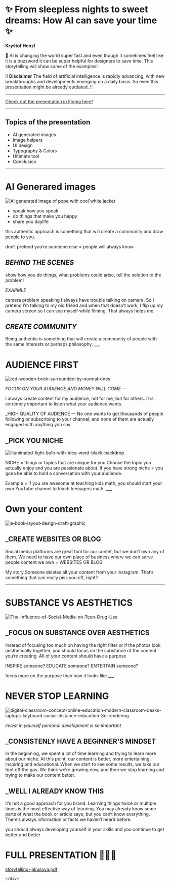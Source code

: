 
<h1>✨ From sleepless nights to sweet dreams: How AI can save your time ✨</h1>

<p><b>Kryštof Henzl</b></p>

<p>🤖 AI is changing the world super fast and even though it sometimes feel like it is a buzzword it can be super helpful for designers to save time. This storytelling will show some of the examples!</p>

<p>‼️ <b>Disclaimer</b> The field of artificial intelligence is rapidly advancing, with new breakthroughs and developments emerging on a daily basis. So even this presentation might be already outdated. ‼️</p>

<hr>

<a href="https://www.figma.com/file/maB216Ijj5hQzpIvTzUs5o/ENGLISH---PREZO?type=design&node-id=46%3A51&t=8Skxl26Ii7Jy1gAk-1">Check out the presentation in Figma here!</a>

<hr>

<h2>Topics of the presentation</b></h2>
<ul>
  <li>AI generated images</li>
  <li>Image helpers</li>
  <li>UI design</li>
  <li>Typography & Colors</li>
  <li>Ultimate tool</li>
  <li>Conclusion</li>
</ul>

<hr>

<h1>AI Generared images</h1>

<p><img src="https://user-images.githubusercontent.com/116068266/236202390-663f5c4f-d610-487c-87ed-354c73156013.jpg" alt="AI generated image of pope with cool´white jacket"></p>

<ul>
  <li>speak how you speak</li>
  <li>do things that make you happy</li>
  <li>share you daylife</li>
</ul>

<p>this authentic approach is something that will create a community and draw people to you.</p>

<p>don‘t pretend you‘re someone else = people will always know</p>

<h2 id="behind-the-scenes"><em>BEHIND THE SCENES</em><a class="anchorjs-link " href="#behind-the-scenes" aria-label="Anchor" data-anchorjs-icon="" style="font: 1em / 1 anchorjs-icons; padding-left: 0.375em;"></a></h2>

<p>show how you do things, what problems could arise, tell the solution to the problem!</p>

<p><em>EXAPMLE</em></p>

<p>camera problem speaking
I always have trouble talking on camera. So I pretend I’m talking to my old friend and when that doesn’t work, I flip up my camera screen so I can see myself while filming. That always helps me.</p>

<h2 id="create-community"><em>CREATE COMMUNITY</em><a class="anchorjs-link " href="#create-community" aria-label="Anchor" data-anchorjs-icon="" style="font: 1em / 1 anchorjs-icons; padding-left: 0.375em;"></a></h2>
<p>Being authentic is something that will create a community of people with the same interests or perhaps philosophy.
___</p>

<h1 id="audience-first">AUDIENCE FIRST</h1>

<p><img src="https://user-images.githubusercontent.com/116068266/236209055-7b7a6538-2567-4735-be44-6e8d78270c35.jpg" alt="red-wooden-brick-surrounded-by-normal-ones"></p>

<p><em>FOCUS ON YOUR AUDIENCE AND MONEY WILL COME</em>
 —</p>

<p>I always create content for my audience, not for me, but for others. It is extremely important to listen what your audience wants.</p>

<p>_HIGH QUALITY OF AUDIENCE
 —
No one wants to get thousands of people following or subscribing to your channel, and none of them are actually engaged with anything you say.</p>

<h2 id="_pick-you-niche">_PICK YOU NICHE<a class="anchorjs-link " href="#_pick-you-niche" aria-label="Anchor" data-anchorjs-icon="" style="font: 1em / 1 anchorjs-icons; padding-left: 0.375em;"></a></h2>
<p><img src="https://user-images.githubusercontent.com/116068266/236208414-59e544ec-2399-4c91-95e6-e8f20d4b2157.jpg" alt="illuminated-light-bulb-with-idea-word-black-backdrop"></p>

<p>NICHE = things or topics that are unique for you
Choose the topic you actually enjoy and you are passionate about. If you have strong niche = you gona be able to hold a conversation with your audience.</p>

<p>Example = if you are awesome at teaching kids math, you should start your own YouTube channel to teach teenagers math.
___</p>

<h1 id="own-your-content">Own your content</h1>

<p><img src="https://user-images.githubusercontent.com/116068266/236208525-8744f058-e373-40ac-b273-b57134fc3027.jpg" alt="e-book-layout-design-draft-graphic"></p>

<h2 id="_create-websites-or-blog">_CREATE WEBSITES OR BLOG<a class="anchorjs-link " href="#_create-websites-or-blog" aria-label="Anchor" data-anchorjs-icon="" style="font: 1em / 1 anchorjs-icons; padding-left: 0.375em;"></a></h2>
<p>Social media platforms are great tool for our contet, but we don‘t own any of them.
We need to have our own place of business where we can serve people content we own = WEBSITES OR BLOG</p>

<p>My story
Someone deletes all your content from your instagram. That‘s something that can really piss you off, right?</p>

<hr>

<h1 id="substance-vs-aesthetics">SUBSTANCE VS AESTHETICS</h1>

<p><img src="https://user-images.githubusercontent.com/116068266/236208605-ae924047-81b2-4e3b-86e3-07a8498db3c9.jpeg" alt="The-Influence-of-Social-Media-on-Teen-Drug-Use"></p>

<h2 id="_focus-on-substance-over-aesthetics">_FOCUS ON SUBSTANCE OVER AESTHETICS<a class="anchorjs-link " href="#_focus-on-substance-over-aesthetics" aria-label="Anchor" data-anchorjs-icon="" style="font: 1em / 1 anchorjs-icons; padding-left: 0.375em;"></a></h2>
<p>Instead of focusing too much on having the right filter or if the photos look aesthetically together, you should focus on the substance of the content you‘re creating.
All of your content should have a purpose</p>

<p>INSPIRE someone?
EDUCATE someone?
ENTERTAIN someone?</p>

<p>focus more on the purpose than how it looks like
___</p>

<h1 id="never-stop-learning">NEVER STOP LEARNING</h1>
<p><img src="https://user-images.githubusercontent.com/116068266/236208684-4ca5aec7-50e7-4aaf-a8c6-ef4ae65c7b38.jpg" alt="digital-classroom-concept-online-education-modern-classroom-desks-laptops-keyboard-social-distance-education-3d-rendering"></p>

<p><em>invest in yourself personal development is so important</em></p>

<h2 id="_consistenly-have-a-beginners-mindset">_CONSISTENLY HAVE A BEGINNER‘S MINDSET<a class="anchorjs-link " href="#_consistenly-have-a-beginners-mindset" aria-label="Anchor" data-anchorjs-icon="" style="font: 1em / 1 anchorjs-icons; padding-left: 0.375em;"></a></h2>

<p>In the beginning, we spent a lot of time learning and trying to learn more about our niche. At this point, our content is better, more entertaining, inspiring and educational.
When we start to see some results, we take our foot off the gas. We think we‘re growing now, and then we stop learning and trying to make our content better.</p>

<h2 id="_well-i-already-know-this">_WELL I ALREADY KNOW THIS<a class="anchorjs-link " href="#_well-i-already-know-this" aria-label="Anchor" data-anchorjs-icon="" style="font: 1em / 1 anchorjs-icons; padding-left: 0.375em;"></a></h2>

<p>it‘s not a good approach for you brand. Learning things twice or multiple times is the most effective way of learning.
You may already know some parts of what the book or article says, but you can‘t know everything.
There‘s always information or facts we haven‘t heard before.</p>

<p>you should always developing yourself in your skills and you continue to get better and better</p>

<h1 id="full-presentation-">FULL PRESENTATION 💚💚💚</h1>
<p><a href="https://github.com/jakusova/english-for-designers/files/11397085/storytelling-jakusova.pdf">storytelling-jakusova.pdf</a></p>


      
    </div>
